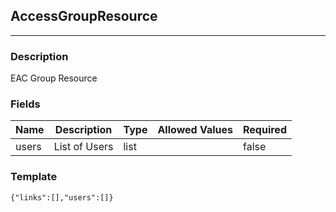 ## AccessGroupResource
---
### Description
EAC Group Resource
### Fields
| Name | Description | Type | Allowed Values | Required |
| ---- | ----------- | ---- | -------------- | -------- |
| users | List of Users | list |  | false |
### Template
```
{"links":[],"users":[]}
```
